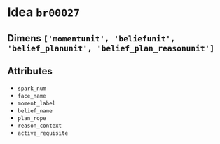 # Idea `br00027`

## Dimens `['momentunit', 'beliefunit', 'belief_planunit', 'belief_plan_reasonunit']`

## Attributes
- `spark_num`
- `face_name`
- `moment_label`
- `belief_name`
- `plan_rope`
- `reason_context`
- `active_requisite`
